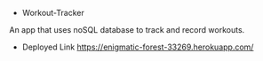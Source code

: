 - Workout-Tracker

An app that uses noSQL database to track and record workouts.

- Deployed Link
https://enigmatic-forest-33269.herokuapp.com/

